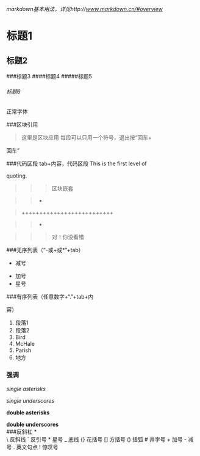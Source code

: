 *markdown基本用法，详见http://www.markdown.cn/#overview*

# 标题1
## 标题2
###标题3
####标题4
#####标题5
###### 标题6
正常字体

###区块引用
> 这里是区块应用
每段可以只用一个符号，退出按“回车+

回车”

###代码区段
    tab+内容，代码区段
 This is the first level of 

quoting.
> > > 区块嵌套

> >+

> ++++++++++++++++++++++++++

> >+

> > > 对！你没看错

###无序列表（“-或+或*”+tab）
-   减号
+   加号
+   星号  
  
###有序列表（任意数字+“.”+tab+内

容）
1. 段落1 
2. 段落2  
1.  Bird
1.  McHale
1. Parish  
2. 地方 

### 强调
*single asterisks*

_single underscores_

**double asterisks**

__double underscores__  
###反斜杠
\*  
\\   反斜线
\`   反引号
\*   星号
\_   底线
\{}  花括号
\[]  方括号
\()  括弧
\#   井字号
\+   加号
\-   减号
\.   英文句点
\!   惊叹号
